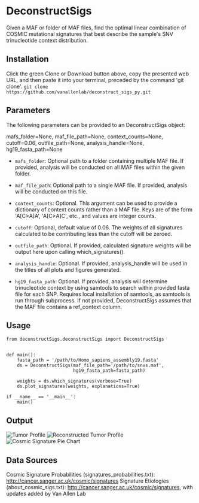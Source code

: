 # DeconstructSigs
Given a MAF or folder of MAF files, find the optimal linear combination of COSMIC mutational signatures that best
describe the sample's SNV trinucleotide context distribution.

Installation
------------
Click the green Clone or Download button above, copy the presented web URL, and then paste it into your terminal, preceded by the command 'git clone'.
  `git clone https://github.com/vanallenlab/deconstruct_sigs_py.git`

Parameters
----------
The following parameters can be provided to an DeconstructSigs object:

mafs_folder=None, maf_file_path=None, context_counts=None, cutoff=0.06,
                 outfile_path=None, analysis_handle=None, hg19_fasta_path=None


* `mafs_folder`: Optional path to a folder containing multiple MAF file. If provided, analysis will be conducted on all MAF files within the given folder.

* `maf_file_path`: Optional path to a single MAF file. If provided, analysis will be conducted on this file.

* `context_counts`: Optional. This argument can be used to provide a dictionary of context counts rather than a MAF file. Keys are of the form 'A[C>A]A', 'A[C>A]C', etc., and values are integer counts.

* `cutoff`: Optional, default value of 0.06. The weights of all signatures calculated to be contributing less than the cutoff will be zeroed.

* `outfile_path`: Optional. If provided, calculated signature weights will be output here upon calling which_signatures().

* `analysis_handle`: Optional. If provided, analysis_handle will be used in the titles of all plots and figures generated.

* `hg19_fasta_path`: Optional. If provided, analysis will determine trinucleotide context by using samtools to search within provided fasta file for each SNP. Requires local installation of samtools, as samtools is run through subprocess. If not provided, DeconstructSigs assumes that the MAF file contains a ref_context column.

Usage
-----
```
from deconstructSigs.deconstructSigs import DeconstructSigs


def main():
    fasta_path = '/path/to/Homo_sapiens_assembly19.fasta'
    ds = DeconstructSigs(maf_file_path='/path/to/snvs.maf',
                         hg19_fasta_path=fasta_path)

    weights = ds.which_signatures(verbose=True)
    ds.plot_signatures(weights, explanations=True)

if __name__ == '__main__':
    main()
```

Output
------
![Tumor Profile](example_plots/tumor_profile.png)
![Reconstructed Tumor Profile](example_plots/reconstructed_tumor_profile.png)
![Cosmic Signature Pie Chart](example_plots/cosmic_signature_pie.png)

Data Sources
------------
Cosmic Signature Probabilities (signatures_probabilities.txt): http://cancer.sanger.ac.uk/cosmic/signatures
Signature Etiologies (about_cosmic_sigs.txt): http://cancer.sanger.ac.uk/cosmic/signatures, with updates added by Van Allen Lab